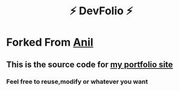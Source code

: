 <h1 align="center"> ⚡️ DevFolio ⚡️</h1>

# Forked From [Anil](https://github.com/AnilSeervi/DevFolio) 

## This is the source code for [my portfolio site](https://mahdir.xyz)

### Feel free to reuse,modify or whatever you want
